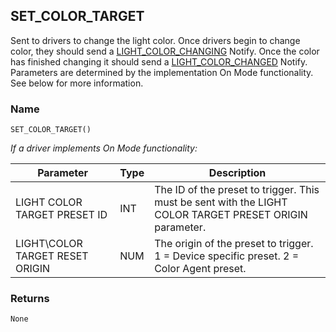 ## SET\_COLOR\_TARGET

Sent to drivers to change the light color. Once drivers begin to change color, they should send a [LIGHT\_COLOR\_CHANGING][1] Notify. Once the color has finished changing it should send a [LIGHT\_COLOR\_CHANGED][2] Notify. Parameters are determined by the implementation On Mode functionality. See below for more information.


### Name

`SET_COLOR_TARGET()`


_If a driver implements On Mode functionality:_

| Parameter                       | Type | Description                                                                                             |
| ------------------------------- | ---- | ------------------------------------------------------------------------------------------------------- |
| LIGHT COLOR TARGET PRESET ID    | INT  | The ID of the preset to trigger. This must be sent with the LIGHT COLOR TARGET PRESET ORIGIN parameter. |
| LIGHT\COLOR TARGET RESET ORIGIN | NUM  | The origin of the preset to trigger.  1 = Device specific preset.   2 = Color Agent preset.             |


### Returns

`None`




[1]:	https://snap-one.github.io/docs-driverworks-proxyprotocol/#light-v2-protocol-notifications-light_color_changing
[2]:	https://snap-one.github.io/docs-driverworks-proxyprotocol/#light-v2-protocol-notifications-light_color_changed